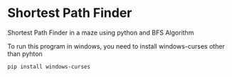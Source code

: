 # Shortest Path Finder

Shortest Path Finder in a maze using python and BFS Algorithm

To run this program in windows, you need to install windows-curses other than pyhton

```
pip install windows-curses

```
